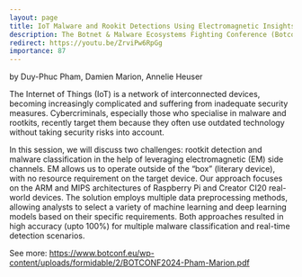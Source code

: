 ```yaml
---
layout: page
title: IoT Malware and Rookit Detections Using Electromagnetic Insights- Unveiling the Unseen
description: The Botnet & Malware Ecosystems Fighting Conference (Botconf) Nice 2024
redirect: https://youtu.be/ZrviPw6RpGg
importance: 87
---
```


by Duy-Phuc Pham, Damien Marion, Annelie Heuser

The Internet of Things (IoT) is a network of interconnected devices, becoming increasingly complicated and suffering from inadequate security measures. Cybercriminals, especially those who specialise in malware and rootkits, recently target them because they often use outdated technology without taking security risks into account.

In this session, we will discuss two challenges: rootkit detection and malware classification in the help of leveraging electromagnetic (EM) side channels. EM allows us to operate outside of the “box” (literary device), with no resource requirement on the target device. Our approach focuses on the ARM and MIPS architectures of Raspberry Pi and Creator CI20 real-world devices. The solution employs multiple data preprocessing methods, allowing analysts to select a variety of machine learning and deep learning models based on their specific requirements. Both approaches resulted in high accuracy (upto 100%) for multiple malware classification and real-time detection scenarios.

See more: https://www.botconf.eu/wp-content/uploads/formidable/2/BOTCONF2024-Pham-Marion.pdf